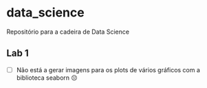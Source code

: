 # data_science
Repositório para a cadeira de Data Science

## Lab 1
  - [ ] Não está a gerar imagens para os plots de vários gráficos com a biblioteca seaborn 😔
